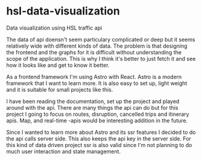 # hsl-data-visualization
 Data visualization using HSL traffic api 


The data of api doensn't seem particulary complicated or deep but it seems relatively wide with different kinds of data. The problem is that designing the frontend and the graphs for it is difficult without understanding the scope of the application.  This is why I think it's better to just fetch it and see how it looks like and get to know it better.  

As a frontend framework I'm using Astro with React. Astro is a modern framework that I want to learn more. It is also easy to set up, light weight and it is suitable for small projects like this.

I have been reading the documentation, set up the project and played around with the api. There are many things the api can do but for this project I going to focus on routes, disruption, cancelled trips and itinerary apis. Map, and real-time -apis would be interesting addition in the future.


Since I wanted to learn more about Astro and its ssr features I decided to do the api calls server side. This also keeps the api key in the server side. For this kind of data driven project ssr is also valid since I'm not planning to do much user interaction and state management.



